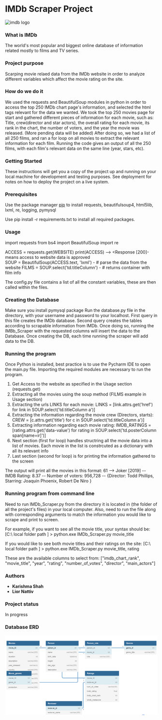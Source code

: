 # __IMDb Scraper Project__
![imdb logo](https://m.media-amazon.com/images/G/01/IMDb/BG_rectangle._CB1509060989_SY230_SX307_AL_.png)

### What is IMDb

The world's most popular and biggest online database of information related mostly
to films and TV series.

### Project purpose
Scarping movie relaed data from the IMDb website in order to analyze different variables which affect the movie rating on the site.

### How do we do it
We used the requests and BeautifulSoup modules in python in order to access the top 250 IMDb chart page's information, and selected the html tags relevant for the data we wanted.
We took the top 250 movies page for start and gathered different pieces of information for each movie, such as: Title, crew(director and star actors), the overall rating for each movie, its rank in the chart, the number of voters, and the year the movie was released. (More pending data will be added)
After doing so, we had a list of all 250 films, and ran a for loop on all movies to extract the relevant information for each film. Running the code gives an output of all the 250 films, with each film's relevant data on the same line (year, stars, etc).

### Getting Started

These instructions will get you a copy of the project up and running on your local machine for development and testing purposes. See deployment for notes on how to deploy the project on a live system.

### Prerequisites

Use the package manager [pip](https://pip.pypa.io/en/stable/) to install requests, beautifulsoup4, html5lib, lxml, re, logging, pymysql

Use pip install -r requirements.txt to install all required packages.

### Usage

import requests
from bs4 import BeautifulSoup
import re

ACCESS = requests.get(WEBSITE) 
print(ACCESS) --> <Response [200]- means access to website data is approved  
SOUP = BeautifulSoup(ACCESS.text, 'lxml') - # parse the data from the website
FILMS = SOUP.select('td.titleColumn') - # returns container with film info

The config.py file contains a list of all the constant variables, these are then called within the files.

### Creating the Database
Make sure you install pymysql package
Run the database.py file in the directory, with your username and password to your localhost.
First query in this file creates the IMDb database.
Second query creates the tables according to scrapable information from IMDb.
Once doing so, running the IMBb_Scraper with the requested columns will insert the data to the Database.
Once creating the DB, each time running the scraper will add data to the DB.

### Running the program

Once Python is installed, best practice is to use the Pycharm IDE to open the main.py file.
Importing the required modules are necessary to run the program.

1) Get Access to the website as specified in the Usage section (requests.get)
2) Extracting all the movies using the soup method (FILMS example in Usage section)
3) Extracting the urls LINKS for each movie:
LINKS = [link.attrs.get('href') for link in SOUP.select('td.titleColumn a')]
4) Extracting the information regarding the movie crew (Directors, starts):
CREW = [c.attrs.get('title') for c in SOUP.select('td.titleColumn a')]
5) Extracting information regarding each movie rating:
IMDB_RATINGS = [rating.attrs.get('data-value') for rating in SOUP.select('td.posterColumn span[name=ir]')]
6) Next section (first for loop) handles structring all the movie data into a list of movies.
Each movie in the list is constrcuted as a dictionary with all its relevant info
7) Last section (second for loop) is for printing the information gathered to the screen

The output will print all the movies in this format:
61 --> Joker [2019] -- IMDB Rating: 8.37 -- Number of voters: 956,728 -- {Director: Todd Phillips, Starring: Joaquin Phoenix, Robert De Niro }


### Running program from command line
Need to run IMDb_Scraper.py from the directory it is located in (the folder of all the project's files) in your local computer.
Also, need to run the file along with corresponding arguments to match the information you would like to scrape and print to screen.

For example, if you want to see all the movie title, your syntax should be:
[C:\ local folder path ] > python.exe IMDb_Scraper.py movie_title

If you would like to see both movie titles and their ratings on the site:
[C:\ local folder path ] > python.exe IMDb_Scraper.py movie_title, rating

These are the available columns to select from:
["imdb_chart_rank", "movie_title", "year", "rating", "number_of_votes", "director", "main_actors"]

### Authors

* **Karishma Shah**
* **Lior Nattiv**

### Project status
In progress

### Database ERD
![Database ERD](https://raw.githubusercontent.com/kuku1995/scrape_project/main/IMDb_ERD.PNG?raw=true)

